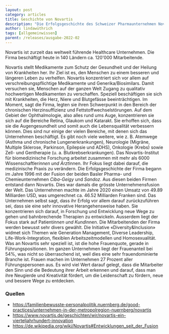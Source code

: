 ```yaml
---
layout: post
category: articles
title: Geschichte von Novartis
description: "Die Erfolgsgeschichte des Schweizer Pharmaunternehmen Novartis"
author: lindawüthrich
tags: [allgemeinwissen]
parent: /releases/ausgabe-2022-02
---
```


Novartis ist zurzeit das weltweit führende Healthcare Unternehmen. Die Firma beschäftigt heute in 140 Ländern ca. 120'000 Mitarbeitende.

<!--more-->

Novartis stellt Medikamente zum Schutz der Gesundheit und der Heilung von Krankheiten her. Ihr Ziel ist es, den Menschen zu einem besseren und längeren Leben zu verhelfen. Novartis konzentriert sich vor allem auf verschreibungspflichtige Medikamente und Generika/Biosimilars. Damit versuchen sie, Menschen auf der ganzen Welt Zugang zu qualitativ hochwertigen Medikamenten zu verschaffen. Speziell beschäftigen sie sich mit Krankheiten, die Herz, Niere und Blutgefässe beeinträchtigen. Im Moment, sagt die Firma, legten sie ihren Schwerpunkt in den Bereich der chronischen Herzinsuffizienz und Fettstoffwechselstörungen. Auf dem Gebiet der Ophthalmologie, also alles rund ums Auge, konzentrieren sie sich auf die Bereiche Retina, Glaukom und Katarakt. Sie erhoffen sich, dass sie die Augengesundheit und somit auch die Lebensqualität verbessern können. Dies sind nur einige der vielen Bereiche, mit denen sich das Unternehmen beschäftigt. Es gibt noch viele weitere, wie z. B. Atemwege (Asthma und chronische Lungenerkrankungen), Neurologie (Migräne, Multiple Sklerose, Parkinson, Epilepsie und ADHS), Onkologie (Krebs) sowie Zell- und Gentherapie (u. a. Blutkrebserkrankungen). Das Novartis-Institut für biomedizinische Forschung arbeitet zusammen mit mehr als 6000 Wissenschaftler*innen und Ärzt*innen. Ihr Fokus liegt dabei darauf, die medizinische Praxis zu verändern. Die Erfolgsgeschichte der Firma begann im Jahre 1996 mit der Fusion der beiden Basler Pharma- und Chemieunternehmen *Ciba-Geigy* und *Sandoz*. Aus diesen beiden Firmen entstand dann Novartis. Dies war damals die grösste Unternehmensfusion der Welt. Das Unternehmen machte im Jahre 2020 einen Umsatz von 49.89 Milliarden USD, was umgerechnet ca. 46.52 Milliarden Franken sind. Das Unternehmen selbst sagt, dass ihr Erfolg vor allem darauf zurückzuführen sei, dass sie eine sehr innovative Herangehensweise haben. Sie konzentrieren sich darauf, in Forschung und Entwicklung neue Wege zu gehen und bahnbrechende Therapien zu entwickeln. Ausserdem liegt der Fokus stark auf Patient*innen und Kund*innen. Die Mitarbeitenden der Firma werden bewusst sehr divers gewählt. Die Initiative «Diversity&Inclusion» widmet sich Themen wie Generation Management, Diverse Leadership, Life-Work-Integration, flexiblen Arbeitszeitmodellen und Homosexualität. Was an Novartis sehr speziell ist, ist die hohe Frauenquote, gerade in Führungspositionen. Im ganzen Unternehmen liegt der Frauenanteil bei 54%, was nicht so überraschend ist, weil dies eine sehr frauendominierte Branche ist. Frauen machen im Unternehmen 27 Prozent aller Führungspersonen aus. Es wird viel Wert darauf gelegt, dass die Mitarbeiter den Sinn und die Bedeutung ihrer Arbeit erkennen und darauf, dass man ihre Neugierde und Kreativität fördert, um die Leidenschaft zu fördern, neue und bessere Wege zu entdecken.

### Quellen

- <https://familienbewusste-personalpolitik.nuernberg.de/good-practices/unternehmen-in-der-metropolregion-nuernberg/novartis>
- <https://www.novartis.de/geschichten/wir/novartis-ein-vierteljahrhundert-innovation>
- <https://de.wikipedia.org/wiki/Novartis#Entwicklungen_seit_der_Fusion>
